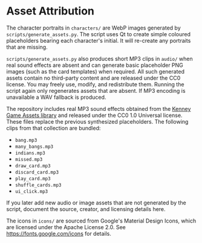 # Asset Attribution

The character portraits in `characters/` are WebP images generated by
`scripts/generate_assets.py`. The script uses Qt to create simple coloured
placeholders bearing each character's initial. It will re-create any portraits
that are missing.

`scripts/generate_assets.py` also produces short MP3 clips in `audio/` when
real sound effects are absent and can generate basic placeholder PNG images
(such as the card templates) when required. All such generated assets contain
no third-party content and are released under the CC0 license. You may freely
use, modify, and redistribute them. Running the script again only regenerates
assets that are absent. If MP3 encoding is unavailable a WAV fallback is
produced.

The repository includes real MP3 sound effects obtained from the [Kenney Game
Assets library](https://kenney.nl/assets) and released under the CC0 1.0
Universal license. These files replace the previous synthesized placeholders.
The following clips from that collection are bundled:

- `bang.mp3`
- `many_bangs.mp3`
- `indians.mp3`
- `missed.mp3`
- `draw_card.mp3`
- `discard_card.mp3`
- `play_card.mp3`
- `shuffle_cards.mp3`
- `ui_click.mp3`

If you later add new audio or image assets that are not generated by the
script, document the source, creator, and licensing details here.

The icons in `icons/` are sourced from Google's Material Design Icons, which
are licensed under the Apache License 2.0. See https://fonts.google.com/icons
for details.

